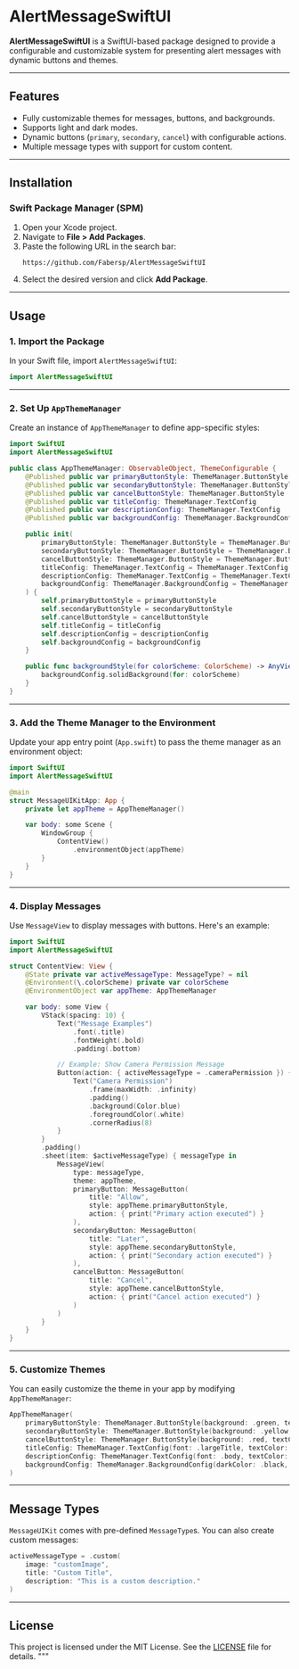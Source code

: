 # **AlertMessageSwiftUI**

**AlertMessageSwiftUI** is a SwiftUI-based package designed to provide a configurable and customizable system for presenting alert messages with dynamic buttons and themes.

---

## **Features**

- Fully customizable themes for messages, buttons, and backgrounds.
- Supports light and dark modes.
- Dynamic buttons (`primary`, `secondary`, `cancel`) with configurable actions.
- Multiple message types with support for custom content.

---

## **Installation**

### **Swift Package Manager (SPM)**

1. Open your Xcode project.
2. Navigate to **File > Add Packages**.
3. Paste the following URL in the search bar:
   ```
   https://github.com/Fabersp/AlertMessageSwiftUI
   ```
4. Select the desired version and click **Add Package**.

---

## **Usage**

### **1. Import the Package**

In your Swift file, import `AlertMessageSwiftUI`:
```swift
import AlertMessageSwiftUI
```

---

### **2. Set Up `AppThemeManager`**

Create an instance of `AppThemeManager` to define app-specific styles:
```swift
import SwiftUI
import AlertMessageSwiftUI

public class AppThemeManager: ObservableObject, ThemeConfigurable {
    @Published public var primaryButtonStyle: ThemeManager.ButtonStyle
    @Published public var secondaryButtonStyle: ThemeManager.ButtonStyle
    @Published public var cancelButtonStyle: ThemeManager.ButtonStyle
    @Published public var titleConfig: ThemeManager.TextConfig
    @Published public var descriptionConfig: ThemeManager.TextConfig
    @Published public var backgroundConfig: ThemeManager.BackgroundConfig

    public init(
        primaryButtonStyle: ThemeManager.ButtonStyle = ThemeManager.ButtonStyle.primary,
        secondaryButtonStyle: ThemeManager.ButtonStyle = ThemeManager.ButtonStyle.secondary,
        cancelButtonStyle: ThemeManager.ButtonStyle = ThemeManager.ButtonStyle.cancel,
        titleConfig: ThemeManager.TextConfig = ThemeManager.TextConfig.titleConfig,
        descriptionConfig: ThemeManager.TextConfig = ThemeManager.TextConfig.descriptionConfig,
        backgroundConfig: ThemeManager.BackgroundConfig = ThemeManager.defaultBackground
    ) {
        self.primaryButtonStyle = primaryButtonStyle
        self.secondaryButtonStyle = secondaryButtonStyle
        self.cancelButtonStyle = cancelButtonStyle
        self.titleConfig = titleConfig
        self.descriptionConfig = descriptionConfig
        self.backgroundConfig = backgroundConfig
    }

    public func backgroundStyle(for colorScheme: ColorScheme) -> AnyView {
        backgroundConfig.solidBackground(for: colorScheme)
    }
}
```

---

### **3. Add the Theme Manager to the Environment**

Update your app entry point (`App.swift`) to pass the theme manager as an environment object:
```swift
import SwiftUI
import AlertMessageSwiftUI

@main
struct MessageUIKitApp: App {
    private let appTheme = AppThemeManager()

    var body: some Scene {
        WindowGroup {
            ContentView()
                .environmentObject(appTheme)
        }
    }
}
```

---

### **4. Display Messages**

Use `MessageView` to display messages with buttons. Here's an example:
```swift
import SwiftUI
import AlertMessageSwiftUI

struct ContentView: View {
    @State private var activeMessageType: MessageType? = nil
    @Environment(\.colorScheme) private var colorScheme
    @EnvironmentObject var appTheme: AppThemeManager

    var body: some View {
        VStack(spacing: 10) {
            Text("Message Examples")
                .font(.title)
                .fontWeight(.bold)
                .padding(.bottom)

            // Example: Show Camera Permission Message
            Button(action: { activeMessageType = .cameraPermission }) {
                Text("Camera Permission")
                    .frame(maxWidth: .infinity)
                    .padding()
                    .background(Color.blue)
                    .foregroundColor(.white)
                    .cornerRadius(8)
            }
        }
        .padding()
        .sheet(item: $activeMessageType) { messageType in
            MessageView(
                type: messageType,
                theme: appTheme,
                primaryButton: MessageButton(
                    title: "Allow",
                    style: appTheme.primaryButtonStyle,
                    action: { print("Primary action executed") }
                ),
                secondaryButton: MessageButton(
                    title: "Later",
                    style: appTheme.secondaryButtonStyle,
                    action: { print("Secondary action executed") }
                ),
                cancelButton: MessageButton(
                    title: "Cancel",
                    style: appTheme.cancelButtonStyle,
                    action: { print("Cancel action executed") }
                )
            )
        }
    }
}
```

---

### **5. Customize Themes**

You can easily customize the theme in your app by modifying `AppThemeManager`:
```swift
AppThemeManager(
    primaryButtonStyle: ThemeManager.ButtonStyle(background: .green, textColor: .white),
    secondaryButtonStyle: ThemeManager.ButtonStyle(background: .yellow, textColor: .black),
    cancelButtonStyle: ThemeManager.ButtonStyle(background: .red, textColor: .white),
    titleConfig: ThemeManager.TextConfig(font: .largeTitle, textColor: .blue),
    descriptionConfig: ThemeManager.TextConfig(font: .body, textColor: .gray),
    backgroundConfig: ThemeManager.BackgroundConfig(darkColor: .black, firstColor: .purple, secondColor: .blue)
)
```

---

## **Message Types**

`MessageUIKit` comes with pre-defined `MessageType`s. You can also create custom messages:
```swift
activeMessageType = .custom(
    image: "customImage",
    title: "Custom Title",
    description: "This is a custom description."
)
```

---

## **License**

This project is licensed under the MIT License. See the [LICENSE](LICENSE) file for details.
"""

